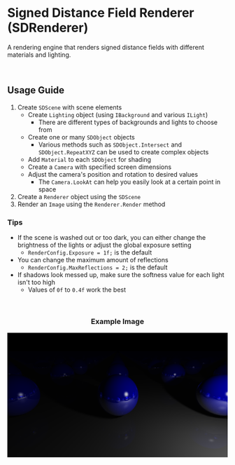 # Signed Distance Field Renderer (SDRenderer)

A rendering engine that renders signed distance fields with different materials and lighting.

<br />

## Usage Guide

1. Create `SDScene` with scene elements
   * Create `Lighting` object (using `IBackground` and various `ILight`)
     * There are different types of backgrounds and lights to choose from
   * Create one or many `SDObject` objects
     * Various methods such as `SDObject.Intersect` and `SDObject.RepeatXYZ` can be used to create complex objects
   * Add `Material` to each `SDObject` for shading
   * Create a `Camera` with specified screen dimensions
   * Adjust the camera's position and rotation to desired values
     * The `Camera.LookAt` can help you easily look at a certain point in space
2. Create a `Renderer` object using the `SDScene`
3. Render an `Image` using the `Renderer.Render` method 

### Tips

* If the scene is washed out or too dark, you can either change the brightness of the lights or adjust the global exposure setting
  * `RenderConfig.Exposure = 1f;` is the default
* You can change the maximum amount of reflections
  * `RenderConfig.MaxReflections = 2;` is the default
* If shadows look messed up, make sure the softness value for each light isn't too high
  * Values of `0f` to `0.4f` work the best

<br />

### <p align="center">Example Image</p>

!["Example Image"](ExampleScene/example_img.png)